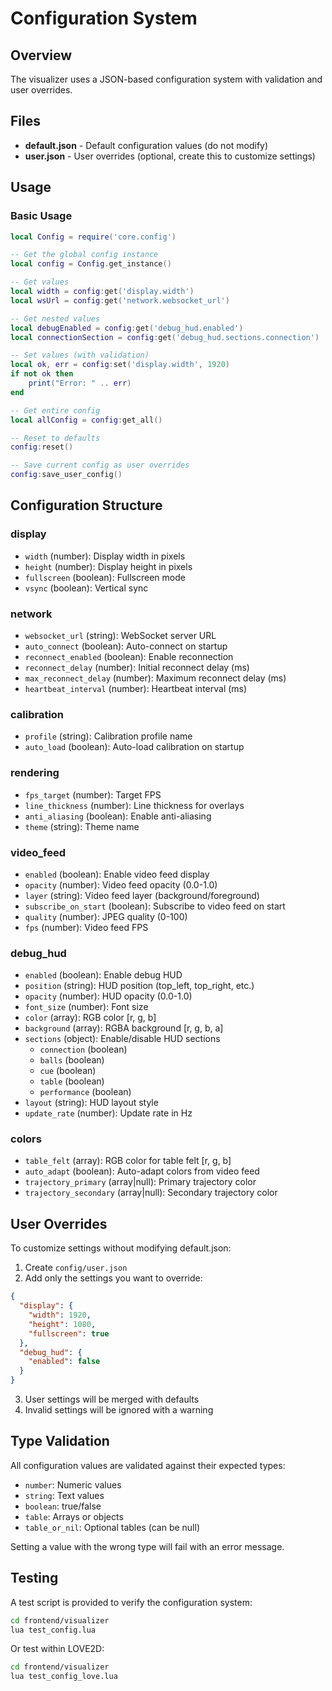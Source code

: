 # Configuration System

## Overview

The visualizer uses a JSON-based configuration system with validation and user overrides.

## Files

- **default.json** - Default configuration values (do not modify)
- **user.json** - User overrides (optional, create this to customize settings)

## Usage

### Basic Usage

```lua
local Config = require('core.config')

-- Get the global config instance
local config = Config.get_instance()

-- Get values
local width = config:get('display.width')
local wsUrl = config:get('network.websocket_url')

-- Get nested values
local debugEnabled = config:get('debug_hud.enabled')
local connectionSection = config:get('debug_hud.sections.connection')

-- Set values (with validation)
local ok, err = config:set('display.width', 1920)
if not ok then
    print("Error: " .. err)
end

-- Get entire config
local allConfig = config:get_all()

-- Reset to defaults
config:reset()

-- Save current config as user overrides
config:save_user_config()
```

## Configuration Structure

### display
- `width` (number): Display width in pixels
- `height` (number): Display height in pixels
- `fullscreen` (boolean): Fullscreen mode
- `vsync` (boolean): Vertical sync

### network
- `websocket_url` (string): WebSocket server URL
- `auto_connect` (boolean): Auto-connect on startup
- `reconnect_enabled` (boolean): Enable reconnection
- `reconnect_delay` (number): Initial reconnect delay (ms)
- `max_reconnect_delay` (number): Maximum reconnect delay (ms)
- `heartbeat_interval` (number): Heartbeat interval (ms)

### calibration
- `profile` (string): Calibration profile name
- `auto_load` (boolean): Auto-load calibration on startup

### rendering
- `fps_target` (number): Target FPS
- `line_thickness` (number): Line thickness for overlays
- `anti_aliasing` (boolean): Enable anti-aliasing
- `theme` (string): Theme name

### video_feed
- `enabled` (boolean): Enable video feed display
- `opacity` (number): Video feed opacity (0.0-1.0)
- `layer` (string): Video feed layer (background/foreground)
- `subscribe_on_start` (boolean): Subscribe to video feed on start
- `quality` (number): JPEG quality (0-100)
- `fps` (number): Video feed FPS

### debug_hud
- `enabled` (boolean): Enable debug HUD
- `position` (string): HUD position (top_left, top_right, etc.)
- `opacity` (number): HUD opacity (0.0-1.0)
- `font_size` (number): Font size
- `color` (array): RGB color [r, g, b]
- `background` (array): RGBA background [r, g, b, a]
- `sections` (object): Enable/disable HUD sections
  - `connection` (boolean)
  - `balls` (boolean)
  - `cue` (boolean)
  - `table` (boolean)
  - `performance` (boolean)
- `layout` (string): HUD layout style
- `update_rate` (number): Update rate in Hz

### colors
- `table_felt` (array): RGB color for table felt [r, g, b]
- `auto_adapt` (boolean): Auto-adapt colors from video feed
- `trajectory_primary` (array|null): Primary trajectory color
- `trajectory_secondary` (array|null): Secondary trajectory color

## User Overrides

To customize settings without modifying default.json:

1. Create `config/user.json`
2. Add only the settings you want to override:

```json
{
  "display": {
    "width": 1920,
    "height": 1080,
    "fullscreen": true
  },
  "debug_hud": {
    "enabled": false
  }
}
```

3. User settings will be merged with defaults
4. Invalid settings will be ignored with a warning

## Type Validation

All configuration values are validated against their expected types:
- `number`: Numeric values
- `string`: Text values
- `boolean`: true/false
- `table`: Arrays or objects
- `table_or_nil`: Optional tables (can be null)

Setting a value with the wrong type will fail with an error message.

## Testing

A test script is provided to verify the configuration system:

```bash
cd frontend/visualizer
lua test_config.lua
```

Or test within LOVE2D:

```bash
cd frontend/visualizer
lua test_config_love.lua
```

